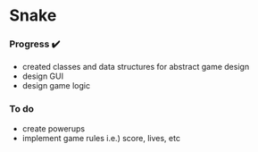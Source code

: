 # Snake

### Progress :heavy_check_mark:
- created classes and data structures for abstract game design
- design GUI
- design game logic

### To do
- create powerups
- implement game rules i.e.) score, lives, etc
